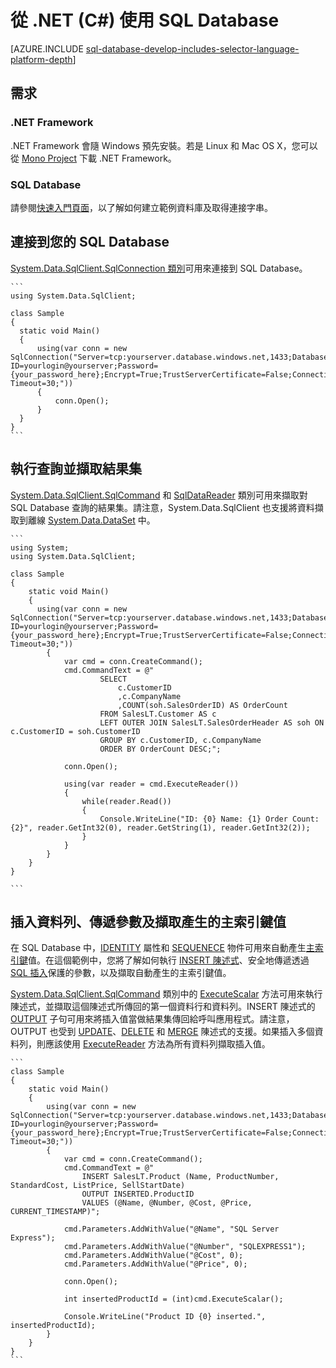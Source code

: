 <properties 
	pageTitle="從 .NET (C#) 使用 SQL Database" 
	description="使用這個快速入門中的範例程式碼建置現代應用程式，這個應用程式使用 C#，並受到具有 Azure SQL Database 的雲端中之強大關聯式資料庫的支援。"
	services="sql-database" 
	documentationCenter="" 
	authors="tobbox" 
	manager="jeffreyg" 
	editor=""/>


<tags 
	ms.service="sql-database" 
	ms.workload="sql-database" 
	ms.tgt_pltfrm="na" 
	ms.devlang="python" 
	ms.topic="article" 
	ms.date="04/27/2015" 
	ms.author="tobiast"/>


# 從 .NET (C#) 使用 SQL Database 


[AZURE.INCLUDE [sql-database-develop-includes-selector-language-platform-depth](../../includes/sql-database-develop-includes-selector-language-platform-depth.md)]


## 需求

### .NET Framework

.NET Framework 會隨 Windows 預先安裝。若是 Linux 和 Mac OS X，您可以從 [Mono Project](http://www.mono-project.com/) 下載 .NET Framework。

### SQL Database

請參閱[快速入門頁面](sql-database-get-started.md)，以了解如何建立範例資料庫及取得連接字串。

## 連接到您的 SQL Database

[System.Data.SqlClient.SqlConnection 類別](https://msdn.microsoft.com/library/system.data.sqlclient.sqlconnection.aspx)可用來連接到 SQL Database。
	
	```
	using System.Data.SqlClient;
	
	class Sample
	{
	  static void Main()
	  {
		  using(var conn = new SqlConnection("Server=tcp:yourserver.database.windows.net,1433;Database=yourdatabase;User ID=yourlogin@yourserver;Password={your_password_here};Encrypt=True;TrustServerCertificate=False;Connection Timeout=30;"))
		  {
			  conn.Open();	
		  }
	  }
	}	
	```

## 執行查詢並擷取結果集 

[System.Data.SqlClient.SqlCommand](https://msdn.microsoft.com/library/system.data.sqlclient.sqlcommand.aspx) 和 [SqlDataReader](https://msdn.microsoft.com/library/system.data.sqlclient.sqldatareader.aspx) 類別可用來擷取對 SQL Database 查詢的結果集。請注意，System.Data.SqlClient 也支援將資料擷取到離線 [System.Data.DataSet](https://msdn.microsoft.com/library/system.data.dataset.aspx) 中。
	
	```
	using System;
	using System.Data.SqlClient;
	
	class Sample
	{
		static void Main()
		{
		  using(var conn = new SqlConnection("Server=tcp:yourserver.database.windows.net,1433;Database=yourdatabase;User ID=yourlogin@yourserver;Password={your_password_here};Encrypt=True;TrustServerCertificate=False;Connection Timeout=30;"))
			{
				var cmd = conn.CreateCommand();
				cmd.CommandText = @"
						SELECT 
							c.CustomerID
							,c.CompanyName
							,COUNT(soh.SalesOrderID) AS OrderCount
						FROM SalesLT.Customer AS c
						LEFT OUTER JOIN SalesLT.SalesOrderHeader AS soh ON c.CustomerID = soh.CustomerID
						GROUP BY c.CustomerID, c.CompanyName
						ORDER BY OrderCount DESC;";
	
				conn.Open();	
			
				using(var reader = cmd.ExecuteReader())
				{
					while(reader.Read())
					{
						Console.WriteLine("ID: {0} Name: {1} Order Count: {2}", reader.GetInt32(0), reader.GetString(1), reader.GetInt32(2));
					}
				}					
			}
		}
	}
	
	```

## 插入資料列、傳遞參數及擷取產生的主索引鍵值 

在 SQL Database 中，[IDENTITY](https://msdn.microsoft.com/library/ms186775.aspx) 屬性和 [SEQUENECE](https://msdn.microsoft.com/library/ff878058.aspx) 物件可用來自動產生[主索引鍵](https://msdn.microsoft.com/library/ms179610.aspx)值。在這個範例中，您將了解如何執行 [INSERT 陳述式](https://msdn.microsoft.com/library/ms174335.aspx)、安全地傳遞透過 [SQL 插入](https://msdn.microsoft.com/magazine/cc163917.aspx)保護的參數，以及擷取自動產生的主索引鍵值。

[System.Data.SqlClient.SqlCommand](https://msdn.microsoft.com/library/system.data.sqlclient.sqlcommand.aspx) 類別中的 [ExecuteScalar](https://msdn.microsoft.com/library/system.data.sqlclient.sqlcommand.executescalar.aspx) 方法可用來執行陳述式，並擷取這個陳述式所傳回的第一個資料行和資料列。INSERT 陳述式的 [OUTPUT](https://msdn.microsoft.com/library/ms177564.aspx) 子句可用來將插入值當做結果集傳回給呼叫應用程式。請注意，OUTPUT 也受到 [UPDATE](https://msdn.microsoft.com/library/ms177523.aspx)、[DELETE](https://msdn.microsoft.com/library/ms189835.aspx) 和 [MERGE](https://msdn.microsoft.com/library/bb510625.aspx) 陳述式的支援。如果插入多個資料列，則應該使用 [ExecuteReader](https://msdn.microsoft.com/library/system.data.sqlclient.sqlcommand.executereader.aspx) 方法為所有資料列擷取插入值。
	
	```
	class Sample
	{
	    static void Main()
	    {
			using(var conn = new SqlConnection("Server=tcp:yourserver.database.windows.net,1433;Database=yourdatabase;User ID=yourlogin@yourserver;Password={your_password_here};Encrypt=True;TrustServerCertificate=False;Connection Timeout=30;"))
	        {
	            var cmd = conn.CreateCommand();
	            cmd.CommandText = @"
	                INSERT SalesLT.Product (Name, ProductNumber, StandardCost, ListPrice, SellStartDate) 
	                OUTPUT INSERTED.ProductID
	                VALUES (@Name, @Number, @Cost, @Price, CURRENT_TIMESTAMP)";
	
	            cmd.Parameters.AddWithValue("@Name", "SQL Server Express");
	            cmd.Parameters.AddWithValue("@Number", "SQLEXPRESS1");
	            cmd.Parameters.AddWithValue("@Cost", 0);
	            cmd.Parameters.AddWithValue("@Price", 0);
	
	            conn.Open();
	
	            int insertedProductId = (int)cmd.ExecuteScalar();
	
	            Console.WriteLine("Product ID {0} inserted.", insertedProductId);
	        }
	    }
	}
	```

 

<!---HONumber=July15_HO2-->